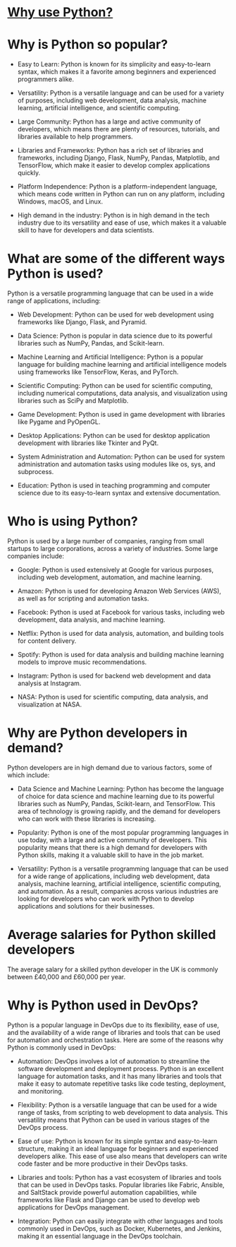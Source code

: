 # <u>Why use Python?</u>

# Why is Python so popular?
- Easy to Learn: Python is known for its simplicity and easy-to-learn syntax, which makes it a favorite among beginners and experienced programmers alike.

- Versatility: Python is a versatile language and can be used for a variety of purposes, including web development, data analysis, machine learning, artificial intelligence, and scientific computing.

- Large Community: Python has a large and active community of developers, which means there are plenty of resources, tutorials, and libraries available to help programmers.

- Libraries and Frameworks: Python has a rich set of libraries and frameworks, including Django, Flask, NumPy, Pandas, Matplotlib, and TensorFlow, which make it easier to develop complex applications quickly.

- Platform Independence: Python is a platform-independent language, which means code written in Python can run on any platform, including Windows, macOS, and Linux.

- High demand in the industry: Python is in high demand in the tech industry due to its versatility and ease of use, which makes it a valuable skill to have for developers and data scientists.

# What are some of the different ways Python is used?

Python is a versatile programming language that can be used in a wide range of applications, including:

- Web Development: Python can be used for web development using frameworks like Django, Flask, and Pyramid.

- Data Science: Python is popular in data science due to its powerful libraries such as NumPy, Pandas, and Scikit-learn.

- Machine Learning and Artificial Intelligence: Python is a popular language for building machine learning and artificial intelligence models using frameworks like TensorFlow, Keras, and PyTorch.

- Scientific Computing: Python can be used for scientific computing, including numerical computations, data analysis, and visualization using libraries such as SciPy and Matplotlib.

- Game Development: Python is used in game development with libraries like Pygame and PyOpenGL.

- Desktop Applications: Python can be used for desktop application development with libraries like Tkinter and PyQt.

- System Administration and Automation: Python can be used for system administration and automation tasks using modules like os, sys, and subprocess.

- Education: Python is used in teaching programming and computer science due to its easy-to-learn syntax and extensive documentation.

# Who is using Python?

Python is used by a large number of companies, ranging from small startups to large corporations, across a variety of industries. Some large companies include:

- Google: Python is used extensively at Google for various purposes, including web development, automation, and machine learning.

- Amazon: Python is used for developing Amazon Web Services (AWS), as well as for scripting and automation tasks.

- Facebook: Python is used at Facebook for various tasks, including web development, data analysis, and machine learning.

- Netflix: Python is used for data analysis, automation, and building tools for content delivery.

- Spotify: Python is used for data analysis and building machine learning models to improve music recommendations.

- Instagram: Python is used for backend web development and data analysis at Instagram.

- NASA: Python is used for scientific computing, data analysis, and visualization at NASA.

# Why are Python developers in demand?

Python developers are in high demand due to various factors, some of which include:

- Data Science and Machine Learning: Python has become the language of choice for data science and machine learning due to its powerful libraries such as NumPy, Pandas, Scikit-learn, and TensorFlow. This area of technology is growing rapidly, and the demand for developers who can work with these libraries is increasing.

- Popularity: Python is one of the most popular programming languages in use today, with a large and active community of developers. This popularity means that there is a high demand for developers with Python skills, making it a valuable skill to have in the job market.

- Versatility: Python is a versatile programming language that can be used for a wide range of applications, including web development, data analysis, machine learning, artificial intelligence, scientific computing, and automation. As a result, companies across various industries are looking for developers who can work with Python to develop applications and solutions for their businesses.

# Average salaries for Python skilled developers

The average salary for a skilled python developer in the UK is commonly between £40,000 and £60,000 per year.

# Why is Python used in DevOps?

Python is a popular language in DevOps due to its flexibility, ease of use, and the availability of a wide range of libraries and tools that can be used for automation and orchestration tasks. Here are some of the reasons why Python is commonly used in DevOps:

- Automation: DevOps involves a lot of automation to streamline the software development and deployment process. Python is an excellent language for automation tasks, and it has many libraries and tools that make it easy to automate repetitive tasks like code testing, deployment, and monitoring.

- Flexibility: Python is a versatile language that can be used for a wide range of tasks, from scripting to web development to data analysis. This versatility means that Python can be used in various stages of the DevOps process.

- Ease of use: Python is known for its simple syntax and easy-to-learn structure, making it an ideal language for beginners and experienced developers alike. This ease of use also means that developers can write code faster and be more productive in their DevOps tasks.

- Libraries and tools: Python has a vast ecosystem of libraries and tools that can be used in DevOps tasks. Popular libraries like Fabric, Ansible, and SaltStack provide powerful automation capabilities, while frameworks like Flask and Django can be used to develop web applications for DevOps management.

- Integration: Python can easily integrate with other languages and tools commonly used in DevOps, such as Docker, Kubernetes, and Jenkins, making it an essential language in the DevOps toolchain.